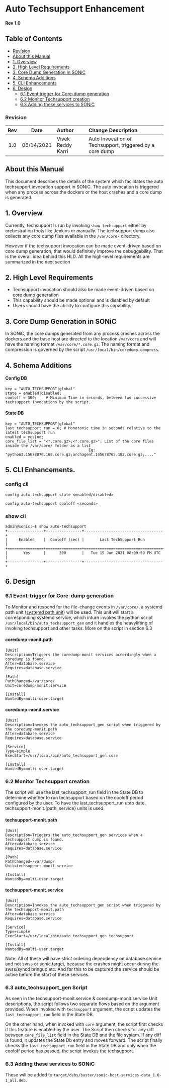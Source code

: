# Auto Techsupport Enhancement #
#### Rev 1.0

## Table of Contents
  * [Revision](#revision)
  * [About this Manual](#about-this-manual)
  * [1. Overview](#1-overview)
  * [2. High Level Requirements](#2-high-level-requirements)
  * [3. Core Dump Generation in SONiC](#3-core-dump-generation-in-sonic)
  * [4. Schema Additions](#4-schema-additions)
  * [5. CLI Enhancements](#5-cli-enhancements)
  * [6. Design](#6-design)
      * [6.1 Event trigger for Core-dump generation](#61-Event-trigger-for-Core-dump-generation)
      * [6.2 Monitor Techsupport creation](#62-Monitor-Techsupport-Creation)
      * [6.3 Adding these services to SONiC](#63-Adding-these-services-to-sonic)


### Revision  
| Rev |     Date    |       Author       | Change Description          |
|:---:|:-----------:|:-------------------------|:----------------------|
| 1.0 | 06/14/2021  | Vivek Reddy Karri        | Auto Invocation of Techsupport, triggered by a core dump       |


## About this Manual
This document describes the details of the system which facilitates the auto techsupport invocation support in SONiC. The auto invocation is triggered when any process across the dockers or the host crashes and a core dump is generated.

## 1. Overview
Currently, techsupport is run by invoking `show techsupport` either by orchestration tools like Jenkins or manually. The techsupport dump also collects any core dump files available in the `/var/core/` directory.

However if the techsupport invocation can be made event-driven based on core dump generation, that would definitely improve the debuggability. That is the overall idea behind this HLD. All the high-level requirements are summarized in the next section

## 2. High Level Requirements
* Techsupport invocation should also be made event-driven based on core dump generation
* This capability should be made optional and is disabled by default
* Users should have the abiliity to configure this capability.

## 3. Core Dump Generation in SONiC
In SONiC, the core dumps generated from any process crashes across the dockers and the base host are directed to the location `/var/core` and will have the naming format `/var/core/*.core.gz`. 
The naming format and compression is governed by the script `/usr/local/bin/coredump-compress`.

## 4. Schema Additions

#### Config DB
```
key = "AUTO_TECHSUPPORT|global"
state = enabled|disabled; 
cooloff = 300;    # Minimum Time in seconds, between two successive techsupport invocations by the script.
```

#### State DB
```
key = "AUTO_TECHSUPPORT|global"
last_techsupport_run = 0; # Monotonic time in seconds relative to the latest techsupport run   
enabled = yes|no;
core_file_list = "<*.core.gz>;<*.core.gz>"; List of the core files inside the /var/core/ folder as a list 
                                     Eg: "python3.15678876.168.core.gz;orchagent.145678765.182.core.gz;...."
```

## 5. CLI Enhancements.

### config cli

`config auto-techsupport state <enabled/disabled>`

`config auto-techsupport cooloff <seconds>`

### show cli

```
admin@sonic:~$ show auto-techsupport 
+----------------+----------------+-----------------------------------+
|     Enabled    |  Cooloff (sec) |       Last TechSupport Run        |
+================+================+===================================+
|       Yes      |      300       |   Tue 15 Jun 2021 08:09:59 PM UTC |
+----------------+----------------+-----------------------------------+
```

## 6. Design

### 6.1 Event-trigger for Core-dump generation
To Monitor and respond for the file-change events in `/var/core/`, a systemd path unit ([systemd path unit](https://www.freedesktop.org/software/systemd/man/systemd.path.html)) will be used. This unit will start a corresponding systemd service, which inturn invokes the python script `/usr/local/bin/auto_techsupport_gen` and it handles the heavylifting of invoking techsupport and other tasks. More on the script in section 6.3 

#### coredump-monit.path
```
[Unit]
Description=Triggers the coredump-monit services accordingly when a coredump is found.
After=database.service
Requires=database.service

[Path]
PathChanged=/var/core/
Unit=coredump-monit.service

[Install]
WantedBy=multi-user.target
```

#### coredump-monit.service
```
[Unit]
Description=Invokes the auto_techsupport_gen script when triggered by the coredump-monit.path
After=database.service
Requires=database.service

[Service]
Type=simple
ExecStart=/usr/local/bin/auto_techsupport_gen core

[Install]
WantedBy=multi-user.target
```

### 6.2 Monitor Techsupport creation
The script will use the last_techsupport_run field in the State DB to determine whether to run techsupport based on the cooloff period configured by the user. To have the last_techsupport_run upto date, techsupport-monit.{path, service} units is used.


#### techsupport-monit.path
```
[Unit]
Description=Triggers the auto_techsupport_gen services when a techsupport dump is found.
After=database.service
Requires=database.service

[Path]
PathChanged=/var/dump/
Unit=techsupport-monit.service

[Install]
WantedBy=multi-user.target
```

#### techsupport-monit.service
```
[Unit]
Description=Invokes the auto_techsupport_gen script when triggered by the techsupport-monit.path
After=database.service
Requires=database.service

[Service]
Type=simple
ExecStart=/usr/local/bin/auto_techsupport_gen techsupport

[Install]
WantedBy=multi-user.target
```

Note: All of these will have strict ordering dependency on database.service and not swss or sonic.target, because the crashes might occur during the swss/syncd bringup etc. And for this to be captured the service should be active before the start of these services. 

### 6.3 auto_techsupport_gen Script

As seen in the techsupport-monit.service & coredump-monit.service Unit descriptions, the script follows two separate flows based on the argument provided.  When invoked with `techsupport` argument, the script updates the `last_techsupport_run` field in the State DB. 

On the other hand, when invoked with `core` argument, the script first checks if this feature is enabled by the user. The Script then checks for any diff between `core_file_list` field in the State DB and the file system. If any diff is found, it updates the State Db entry and moves forward. The script finally checks the `last_techsupport_run` field in the State DB and only when the cooloff period has passed, the script invokes the techsupport.


### 6.3 Adding these services to SONiC

These will be added to `target/debs/buster/sonic-host-services-data_1.0-1_all.deb`.





